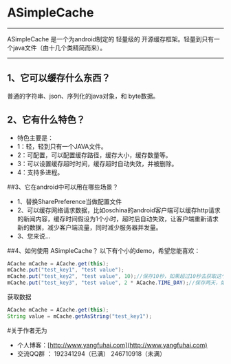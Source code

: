 ASimpleCache
============


----
 ASimpleCache 是一个为android制定的 轻量级的 开源缓存框架。轻量到只有一个java文件（由十几个类精简而来）。


---
## 1、它可以缓存什么东西？
普通的字符串、json、序列化的java对象，和 byte数据。


## 2、它有什么特色？
* 特色主要是：
 *  1：轻，轻到只有一个JAVA文件。
 *  2：可配置，可以配置缓存路径，缓存大小，缓存数量等。
 *  3：可以设置缓存超时时间，缓存超时自动失效，并被删除。
 *  4：支持多进程。

##3、它在android中可以用在哪些场景？
* 1、替换SharePreference当做配置文件
* 2、可以缓存网络请求数据，比如oschina的android客户端可以缓存http请求的新闻内容，缓存时间假设为1个小时，超时后自动失效，让客户端重新请求新的数据，减少客户端流量，同时减少服务器并发量。
* 3、您来说...


##4、如何使用 ASimpleCache？
以下有个小的demo，希望您能喜欢：

```java
ACache mCache = ACache.get(this);
mCache.put("test_key1", "test value");
mCache.put("test_key2", "test value", 10);//保存10秒，如果超过10秒去获取这个key，将为null
mCache.put("test_key3", "test value", 2 * ACache.TIME_DAY);//保存两天，如果超过两天去获取这个key，将为null
```
获取数据
```java
ACache mCache = ACache.get(this);
String value = mCache.getAsString("test_key1");
```

#关于作者无为
* 个人博客：[http://www.yangfuhai.com](http://www.yangfuhai.com)
* 交流QQ群 ： 192341294（已满） 246710918（未满）



